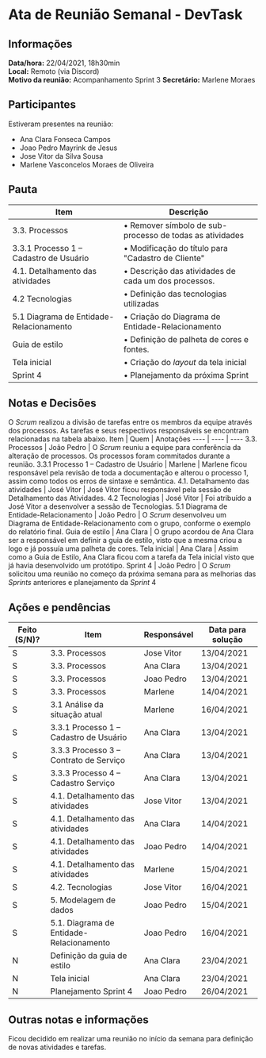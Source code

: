 # Ata de Reunião Semanal - DevTask

## Informações
**Data/hora:** 22/04/2021, 18h30min  
**Local:** Remoto (via Discord)   
**Motivo da reunião:** Acompanhamento Sprint 3
**Secretário:** Marlene Moraes  

## Participantes
Estiveram presentes na reunião:
- Ana Clara Fonseca Campos
- Joao Pedro Mayrink de Jesus
- Jose Vitor da Silva Sousa
- Marlene Vasconcelos Moraes de Oliveira

## Pauta

Item | Descrição
---- | ----
 3.3. Processos                           | • Remover símbolo de sub-processo de todas as atividades 
 3.3.1 Processo 1 – Cadastro de Usuário | • Modificação do título para "Cadastro de Cliente" 
 4.1. Detalhamento das atividades | •  Descrição das atividades de cada um dos processos. 
4.2 Tecnologias | • Definição das tecnologias utilizadas 
5.1 Diagrama de Entidade-Relacionamento | • Criação do Diagrama de Entidade-Relacionamento 
Guia de estilo | • Definição de palheta de cores e fontes. 
Tela inicial | • Criação do *layout* da tela inicial 
Sprint 4 | • Planejamento da próxima Sprint 

## Notas e Decisões
O *Scrum* realizou a divisão de tarefas entre os membros da equipe através dos processos. As tarefas e seus respectivos responsáveis se encontram relacionadas na tabela abaixo.
Item | Quem | Anotações 
---- | ---- | ---- 
3.3. Processos | João Pedro | O *Scrum* reuniu a equipe para conferência da alteração de processos. Os processos foram commitados durante a reunião. 
3.3.1 Processo 1 – Cadastro de Usuário | Marlene | Marlene ficou responsável pela revisão de toda a documentação e alterou o processo 1, assim como todos os erros de sintaxe e semântica. 
4.1. Detalhamento das atividades | José Vitor | José Vitor ficou responsável pela sessão de Detalhamento das Atividades. 
4.2 Tecnologias | José Vitor | Foi atribuído a José Vitor a desenvolver a sessão de Tecnologias. 
5.1 Diagrama de Entidade-Relacionamento | João Pedro | O *Scrum* desenvolveu um Diagrama de Entidade-Relacionamento com o grupo, conforme o exemplo do relatório final. 
Guia de estilo | Ana Clara | O grupo acordou de Ana Clara ser a responsável em definir a guia de estilo, visto que a mesma criou a logo e já possuía uma palheta de cores. 
Tela inicial | Ana Clara | Assim como a Guia de Estilo, Ana Clara ficou com a tarefa da Tela inicial visto que já havia desenvolvido um protótipo. 
Sprint 4 | João Pedro | O *Scrum* solicitou uma reunião no começo da próxima semana para as melhorias das *Sprints* anteriores e planejamento da *Sprint* 4 


## Ações e pendências
| Feito (S/N)? | Item | Responsável | Data para solução |
| ---- | ---- | ---- | ---- |
| S | 3.3. Processos | Jose Vitor | 13/04/2021 |
| S | 3.3. Processos | Ana Clara | 13/04/2021 |
| S | 3.3. Processos | Joao Pedro | 13/04/2021 |
| S | 3.3. Processos | Marlene | 14/04/2021 |
| S | 3.1 Análise da situação atual | Marlene | 16/04/2021 |
| S | 3.3.1 Processo 1 – Cadastro de Usuário | Ana Clara | 13/04/2021 |
| S | 3.3.3 Processo 3 – Contrato de Serviço | Ana Clara | 13/04/2021 |
| S | 3.3.3 Processo 4 – Cadastro Serviço | Ana Clara | 13/04/2021 |
| S | 4.1. Detalhamento das atividades | Jose Vitor | 13/04/2021 |
| S | 4.1. Detalhamento das atividades | Ana Clara | 14/04/2021 |
| S | 4.1. Detalhamento das atividades | Joao Pedro | 14/04/2021 |
| S | 4.1. Detalhamento das atividades | Marlene | 15/04/2021 |
| S | 4.2. Tecnologias | Jose Vitor | 16/04/2021 |
| S | 5. Modelagem de dados | Joao Pedro | 15/04/2021 |
| S | 5.1. Diagrama de Entidade-Relacionamento | Joao Pedro | 16/04/2021 |
| N | Definição da guia de estilo | Ana Clara | 23/04/2021 |
| N | Tela inicial | Ana Clara | 23/04/2021 |
| N | Planejamento Sprint 4 | Joao Pedro | 26/04/2021 |

## Outras notas e informações
Ficou decidido em realizar uma reunião no início da semana para definição de novas atividades e tarefas.

